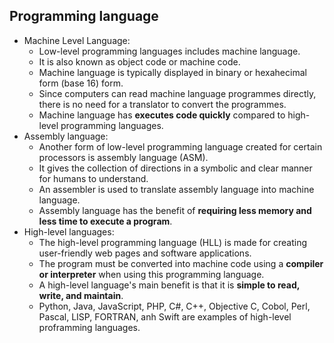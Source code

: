 ## Programming language
- Machine Level Language: 
  - Low-level programming languages includes machine language.
  - It is also known as object code or machine code. 
  - Machine language is typically displayed in binary or hexahecimal form (base 16) form. 
  - Since computers can read machine language programmes directly, there is no need for a translator to convert the programmes.
  - Machine language has **executes code quickly** compared to high-level programming languages.
- Assembly language: 
  - Another form of low-level programming language created for certain processors is assembly language (ASM). 
  - It gives the collection of directions in a symbolic and clear manner for humans to understand. 
  - An assembler is used to translate assembly language into machine language.
  - Assembly language has the benefit of **requiring less memory and less time to execute a program**.
- High-level languages: 
  - The high-level programming language (HLL) is made for creating user-friendly web pages and software applications. 
  - The program must be converted into machine code using a **compiler or interpreter** when using this programming language.
  - A high-level language's main benefit is that it is **simple to read, write, and maintain**.
  - Python, Java, JavaScript, PHP, C#, C++, Objective C, Cobol, Perl, Pascal, LISP, FORTRAN, anh Swift are examples of high-level proframming languages.
